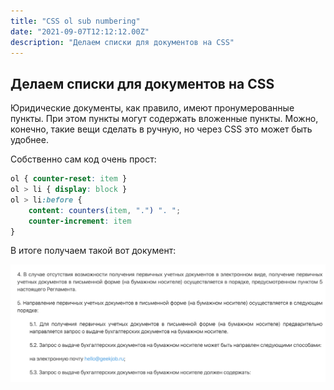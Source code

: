 ```yaml
---
title: "CSS ol sub numbering"
date: "2021-09-07T12:12:12.00Z"
description: "Делаем списки для документов на CSS"
---
```


## Делаем списки для документов на CSS

Юридические документы, как правило, имеют  пронумерованные пункты. При этом пункты могут содержать вложенные пункты. Можно, конечно, такие вещи сделать в ручную, но через CSS это может быть удобнее.

Собственно сам код очень прост:

```css
ol { counter-reset: item }
ol > li { display: block }
ol > li:before {
    content: counters(item, ".") ". ";
    counter-increment: item
}
```

В итоге получаем такой вот документ:

![geekjob](img-01.png?raw=true)
